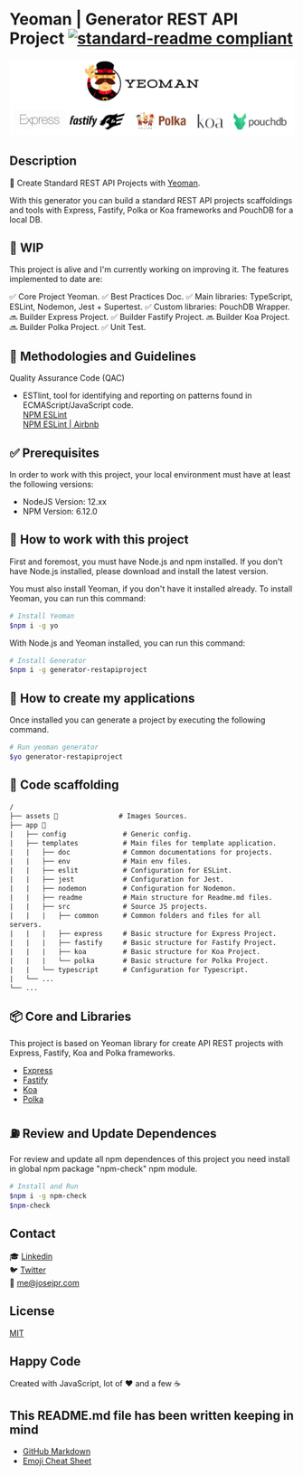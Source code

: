 # Yeoman | Generator REST API Project [![standard-readme compliant](https://img.shields.io/badge/readme%20style-standard-brightgreen.svg?style=flat-square)](https://github.com/RichardLitt/standard-readme)

![Logos](./assets/yeoman.jpg)

## Description

🐒 Create Standard REST API Projects with [Yeoman](https://yeoman.io/).

With this generator you can build a standard REST API projects scaffoldings and tools with Express, Fastify, Polka or Koa frameworks and PouchDB for a local DB.

## 🏁 WIP

This project is alive and I'm currently working on improving it. The features implemented to date are:

✅ Core Project Yeoman.
✅ Best Practices Doc.
✅ Main libraries: TypeScript, ESLint, Nodemon, Jest + Supertest.
✅ Custom libraries: PouchDB Wrapper.
🔜 Builder Express Project.
✅ Builder Fastify Project.
🔜 Builder Koa Project.
🔜 Builder Polka Project.
✅ Unit Test.

## 📌 Methodologies and Guidelines

Quality Assurance Code (QAC)

* ESTlint, tool for identifying and reporting on patterns found in ECMAScript/JavaScript code. \
  [NPM ESLint](https://www.npmjs.com/package/eslint) \
  [NPM ESLint | Airbnb](https://www.npmjs.com/package/eslint-config-airbnb)

## ✅ Prerequisites

In order to work with this project, your local environment must have at least the following versions:

* NodeJS Version: 12.xx
* NPM Version: 6.12.0

## 📐 How to work with this project

First and foremost, you must have Node.js and npm installed. If you don't have Node.js installed, please download and install the latest version.

You must also install Yeoman, if you don't have it installed already. To install Yeoman, you can run this command:

```bash
# Install Yeoman
$npm i -g yo
```

With Node.js and Yeoman installed, you can run this command:

```bash
# Install Generator
$npm i -g generator-restapiproject
```

## 🚀 How to create my applications

Once installed you can generate a project by executing the following command.

```bash
# Run yeoman generator
$yo generator-restapiproject
```

## 📂 Code scaffolding

```any
/
├── assets 🌈               # Images Sources.
├── app 🚠
|   ├── config              # Generic config.
|   ├── templates           # Main files for template application.
|   |   ├── doc             # Common documentations for projects.
|   |   ├── env             # Main env files.
|   |   ├── eslit           # Configuration for ESLint.
|   |   ├── jest            # Configuration for Jest.
|   |   ├── nodemon         # Configuration for Nodemon.
|   |   ├── readme          # Main structure for Readme.md files.
|   |   ├── src             # Source JS projects.
|   |   |   ├── common      # Common folders and files for all servers.
|   |   |   ├── express     # Basic structure for Express Project.
|   |   |   ├── fastify     # Basic structure for Fastify Project.
|   |   |   ├── koa         # Basic structure for Koa Project.
|   |   |   └── polka       # Basic structure for Polka Project.
|   |   └── typescript      # Configuration for Typescript.
|   └── ...
└── ...
```

## 📦 Core and Libraries

This project is based on Yeoman library for create API REST projects with Express, Fastify, Koa and Polka frameworks.

* [Express](https://www.npmjs.com/package/express)
* [Fastify](https://www.npmjs.com/package/fastify)
* [Koa](https://www.npmjs.com/package/koa)
* [Polka](https://www.npmjs.com/package/polka)

## ⛽️ Review and Update Dependences

For review and update all npm dependences of this project you need install in global npm package "npm-check" npm module.

```bash
# Install and Run
$npm i -g npm-check
$npm-check
```

## Contact

🎓 [Linkedin](https://www.linkedin.com/in/josejpr/) \
🐦 [Twitter](https://twitter.com/JoseJ_PR) \
📧 me@josejpr.com

## License

[MIT](LICENSE.md)

## Happy Code

Created with JavaScript, lot of ❤️ and a few ☕️

## This README.md file has been written keeping in mind

* [GitHub Markdown](https://guides.github.com/features/mastering-markdown/)
* [Emoji Cheat Sheet](https://www.webfx.com/tools/emoji-cheat-sheet/)
